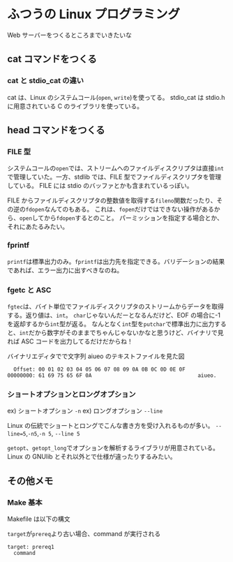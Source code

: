 # ふつうの Linux プログラミング

Web サーバーをつくるところまでいきたいな

## cat コマンドをつくる

### cat と stdio_cat の違い

cat は、Linux のシステムコール(`open`, `write`)を使ってる。
stdio_cat は stdio.h に用意されている C のライブラリを使っている。

## head コマンドをつくる

### FILE 型

システムコールの`open`では、ストリームへのファイルディスクリプタは直接`int`で管理していた。一方、stdlib では、FILE 型でファイルディスクリプタを管理している。
FILE には stdio のバッファとかも含まれているっぽい。

FILE からファイルディスクリプタの整数値を取得する`fileno`関数だったり、その逆の`fdopen`なんてのもある。
これは、`fopen`だけではできない操作があるから、`open`してから`fdopen`するとのこと。
パーミッションを指定する場合とか、それにあたるみたい。

### fprintf

`printf`は標準出力のみ。`fprintf`は出力先を指定できる。バリデーションの結果であれば、エラー出力に出すべきなのね。

### fgetc と ASC

`fgtec`は、バイト単位でファイルディスクリプタのストリームからデータを取得する。返り値は、`int`。
`char`じゃないんだーとなるんだけど、EOF の場合に-1 を返却するから`int`型が返る。
なんとなく`int`型を`putchar`で標準出力に出力すると、`int`だから数字がそのままでちゃんじゃないかなと思うけど、バイナリで見れば ASC コードを出力してるだけだからね！

バイナリエディタでで文字列 aiueo のテキストファイルを見た図

```
  Offset: 00 01 02 03 04 05 06 07 08 09 0A 0B 0C 0D 0E 0F
00000000: 61 69 75 65 6F 0A                                  aiueo.
```

### ショートオプションとロングオプション

ex) ショートオプション `-n`
ex) ロングオプション `--line`

Linux の伝統でショートとロングでこんな書き方を受け入れるものが多い。
`--line=5`,`-n5`,`-n 5`, `--line 5`

`getopt`、`getopt_long`でオプションを解析するライブラリが用意されている。
Linux の GNUlib とそれ以外とで仕様が違ったりするみたい。

## その他メモ

### Make 基本

Makefile は以下の構文

`target`が`prereq`より古い場合、command が実行される

```
target: prereq1
  command
```
